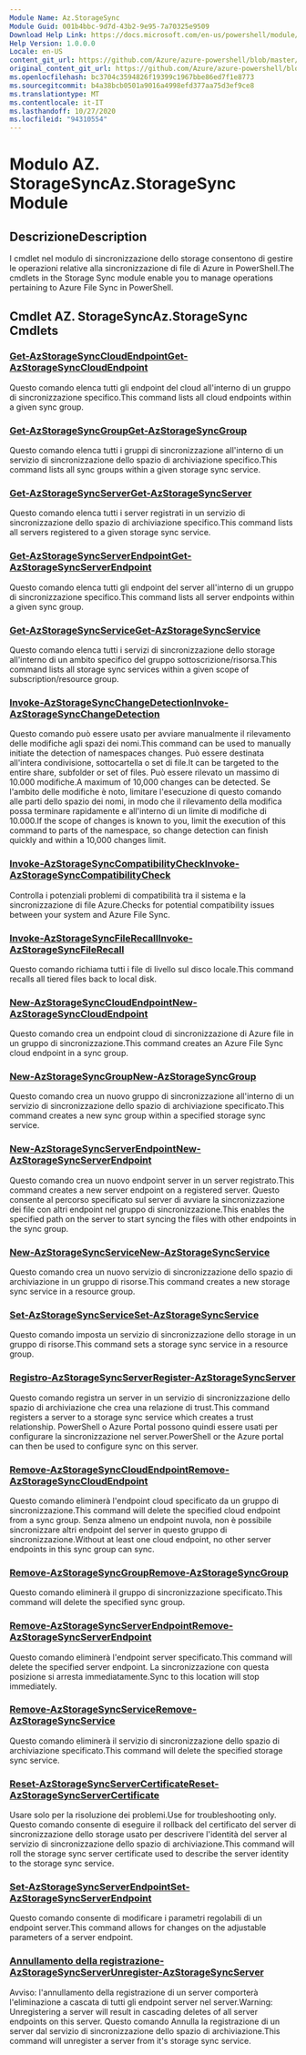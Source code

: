 ```yaml
---
Module Name: Az.StorageSync
Module Guid: 001b4bbc-9d7d-43b2-9e95-7a70325e9509
Download Help Link: https://docs.microsoft.com/en-us/powershell/module/az.storagesync
Help Version: 1.0.0.0
Locale: en-US
content_git_url: https://github.com/Azure/azure-powershell/blob/master/src/StorageSync/StorageSync/help/Az.StorageSync.md
original_content_git_url: https://github.com/Azure/azure-powershell/blob/master/src/StorageSync/StorageSync/help/Az.StorageSync.md
ms.openlocfilehash: bc3704c3594826f19399c1967bbe86ed7f1e8773
ms.sourcegitcommit: b4a38bcb0501a9016a4998efd377aa75d3ef9ce8
ms.translationtype: MT
ms.contentlocale: it-IT
ms.lasthandoff: 10/27/2020
ms.locfileid: "94310554"
---
```

# <span data-ttu-id="bef53-101">Modulo AZ. StorageSync</span><span class="sxs-lookup"><span data-stu-id="bef53-101">Az.StorageSync Module</span></span>
## <span data-ttu-id="bef53-102">Descrizione</span><span class="sxs-lookup"><span data-stu-id="bef53-102">Description</span></span>
<span data-ttu-id="bef53-103">I cmdlet nel modulo di sincronizzazione dello storage consentono di gestire le operazioni relative alla sincronizzazione di file di Azure in PowerShell.</span><span class="sxs-lookup"><span data-stu-id="bef53-103">The cmdlets in the Storage Sync module enable you to manage operations pertaining to Azure File Sync in PowerShell.</span></span>

## <span data-ttu-id="bef53-104">Cmdlet AZ. StorageSync</span><span class="sxs-lookup"><span data-stu-id="bef53-104">Az.StorageSync Cmdlets</span></span>
### [<span data-ttu-id="bef53-105">Get-AzStorageSyncCloudEndpoint</span><span class="sxs-lookup"><span data-stu-id="bef53-105">Get-AzStorageSyncCloudEndpoint</span></span>](Get-AzStorageSyncCloudEndpoint.md)
<span data-ttu-id="bef53-106">Questo comando elenca tutti gli endpoint del cloud all'interno di un gruppo di sincronizzazione specifico.</span><span class="sxs-lookup"><span data-stu-id="bef53-106">This command lists all cloud endpoints within a given sync group.</span></span>

### [<span data-ttu-id="bef53-107">Get-AzStorageSyncGroup</span><span class="sxs-lookup"><span data-stu-id="bef53-107">Get-AzStorageSyncGroup</span></span>](Get-AzStorageSyncGroup.md)
<span data-ttu-id="bef53-108">Questo comando elenca tutti i gruppi di sincronizzazione all'interno di un servizio di sincronizzazione dello spazio di archiviazione specifico.</span><span class="sxs-lookup"><span data-stu-id="bef53-108">This command lists all sync groups within a given storage sync service.</span></span>

### [<span data-ttu-id="bef53-109">Get-AzStorageSyncServer</span><span class="sxs-lookup"><span data-stu-id="bef53-109">Get-AzStorageSyncServer</span></span>](Get-AzStorageSyncServer.md)
<span data-ttu-id="bef53-110">Questo comando elenca tutti i server registrati in un servizio di sincronizzazione dello spazio di archiviazione specifico.</span><span class="sxs-lookup"><span data-stu-id="bef53-110">This command lists all servers registered to a given storage sync service.</span></span>

### [<span data-ttu-id="bef53-111">Get-AzStorageSyncServerEndpoint</span><span class="sxs-lookup"><span data-stu-id="bef53-111">Get-AzStorageSyncServerEndpoint</span></span>](Get-AzStorageSyncServerEndpoint.md)
<span data-ttu-id="bef53-112">Questo comando elenca tutti gli endpoint del server all'interno di un gruppo di sincronizzazione specifico.</span><span class="sxs-lookup"><span data-stu-id="bef53-112">This command lists all server endpoints within a given sync group.</span></span>

### [<span data-ttu-id="bef53-113">Get-AzStorageSyncService</span><span class="sxs-lookup"><span data-stu-id="bef53-113">Get-AzStorageSyncService</span></span>](Get-AzStorageSyncService.md)
<span data-ttu-id="bef53-114">Questo comando elenca tutti i servizi di sincronizzazione dello storage all'interno di un ambito specifico del gruppo sottoscrizione/risorsa.</span><span class="sxs-lookup"><span data-stu-id="bef53-114">This command lists all storage sync services within a given scope of subscription/resource group.</span></span>

### [<span data-ttu-id="bef53-115">Invoke-AzStorageSyncChangeDetection</span><span class="sxs-lookup"><span data-stu-id="bef53-115">Invoke-AzStorageSyncChangeDetection</span></span>](Invoke-AzStorageSyncChangeDetection.md)
<span data-ttu-id="bef53-116">Questo comando può essere usato per avviare manualmente il rilevamento delle modifiche agli spazi dei nomi.</span><span class="sxs-lookup"><span data-stu-id="bef53-116">This command can be used to manually initiate the detection of namespaces changes.</span></span> <span data-ttu-id="bef53-117">Può essere destinata all'intera condivisione, sottocartella o set di file.</span><span class="sxs-lookup"><span data-stu-id="bef53-117">It can be targeted to the entire share, subfolder or set of files.</span></span> <span data-ttu-id="bef53-118">Può essere rilevato un massimo di 10.000 modifiche.</span><span class="sxs-lookup"><span data-stu-id="bef53-118">A maximum of 10,000 changes can be detected.</span></span> <span data-ttu-id="bef53-119">Se l'ambito delle modifiche è noto, limitare l'esecuzione di questo comando alle parti dello spazio dei nomi, in modo che il rilevamento della modifica possa terminare rapidamente e all'interno di un limite di modifiche di 10.000.</span><span class="sxs-lookup"><span data-stu-id="bef53-119">If the scope of changes is known to you, limit the execution of this command to parts of the namespace, so change detection can finish quickly and within a 10,000 changes limit.</span></span>

### [<span data-ttu-id="bef53-120">Invoke-AzStorageSyncCompatibilityCheck</span><span class="sxs-lookup"><span data-stu-id="bef53-120">Invoke-AzStorageSyncCompatibilityCheck</span></span>](Invoke-AzStorageSyncCompatibilityCheck.md)
<span data-ttu-id="bef53-121">Controlla i potenziali problemi di compatibilità tra il sistema e la sincronizzazione di file Azure.</span><span class="sxs-lookup"><span data-stu-id="bef53-121">Checks for potential compatibility issues between your system and Azure File Sync.</span></span>

### [<span data-ttu-id="bef53-122">Invoke-AzStorageSyncFileRecall</span><span class="sxs-lookup"><span data-stu-id="bef53-122">Invoke-AzStorageSyncFileRecall</span></span>](Invoke-AzStorageSyncFileRecall.md)
<span data-ttu-id="bef53-123">Questo comando richiama tutti i file di livello sul disco locale.</span><span class="sxs-lookup"><span data-stu-id="bef53-123">This command recalls all tiered files back to local disk.</span></span>

### [<span data-ttu-id="bef53-124">New-AzStorageSyncCloudEndpoint</span><span class="sxs-lookup"><span data-stu-id="bef53-124">New-AzStorageSyncCloudEndpoint</span></span>](New-AzStorageSyncCloudEndpoint.md)
<span data-ttu-id="bef53-125">Questo comando crea un endpoint cloud di sincronizzazione di Azure file in un gruppo di sincronizzazione.</span><span class="sxs-lookup"><span data-stu-id="bef53-125">This command creates an Azure File Sync cloud endpoint in a sync group.</span></span>

### [<span data-ttu-id="bef53-126">New-AzStorageSyncGroup</span><span class="sxs-lookup"><span data-stu-id="bef53-126">New-AzStorageSyncGroup</span></span>](New-AzStorageSyncGroup.md)
<span data-ttu-id="bef53-127">Questo comando crea un nuovo gruppo di sincronizzazione all'interno di un servizio di sincronizzazione dello spazio di archiviazione specificato.</span><span class="sxs-lookup"><span data-stu-id="bef53-127">This command creates a new sync group within a specified storage sync service.</span></span>

### [<span data-ttu-id="bef53-128">New-AzStorageSyncServerEndpoint</span><span class="sxs-lookup"><span data-stu-id="bef53-128">New-AzStorageSyncServerEndpoint</span></span>](New-AzStorageSyncServerEndpoint.md)
<span data-ttu-id="bef53-129">Questo comando crea un nuovo endpoint server in un server registrato.</span><span class="sxs-lookup"><span data-stu-id="bef53-129">This command creates a new server endpoint on a registered server.</span></span> <span data-ttu-id="bef53-130">Questo consente al percorso specificato sul server di avviare la sincronizzazione dei file con altri endpoint nel gruppo di sincronizzazione.</span><span class="sxs-lookup"><span data-stu-id="bef53-130">This enables the specified path on the server to start syncing the files with other endpoints in the sync group.</span></span>

### [<span data-ttu-id="bef53-131">New-AzStorageSyncService</span><span class="sxs-lookup"><span data-stu-id="bef53-131">New-AzStorageSyncService</span></span>](New-AzStorageSyncService.md)
<span data-ttu-id="bef53-132">Questo comando crea un nuovo servizio di sincronizzazione dello spazio di archiviazione in un gruppo di risorse.</span><span class="sxs-lookup"><span data-stu-id="bef53-132">This command creates a new storage sync service in a resource group.</span></span>

### [<span data-ttu-id="bef53-133">Set-AzStorageSyncService</span><span class="sxs-lookup"><span data-stu-id="bef53-133">Set-AzStorageSyncService</span></span>](New-AzStorageSyncService.md)
<span data-ttu-id="bef53-134">Questo comando imposta un servizio di sincronizzazione dello storage in un gruppo di risorse.</span><span class="sxs-lookup"><span data-stu-id="bef53-134">This command sets a storage sync service in a resource group.</span></span>

### [<span data-ttu-id="bef53-135">Registro-AzStorageSyncServer</span><span class="sxs-lookup"><span data-stu-id="bef53-135">Register-AzStorageSyncServer</span></span>](Register-AzStorageSyncServer.md)
<span data-ttu-id="bef53-136">Questo comando registra un server in un servizio di sincronizzazione dello spazio di archiviazione che crea una relazione di trust.</span><span class="sxs-lookup"><span data-stu-id="bef53-136">This command registers a server to a storage sync service which creates a trust relationship.</span></span> <span data-ttu-id="bef53-137">PowerShell o Azure Portal possono quindi essere usati per configurare la sincronizzazione nel server.</span><span class="sxs-lookup"><span data-stu-id="bef53-137">PowerShell or the Azure portal can then be used to configure sync on this server.</span></span>

### [<span data-ttu-id="bef53-138">Remove-AzStorageSyncCloudEndpoint</span><span class="sxs-lookup"><span data-stu-id="bef53-138">Remove-AzStorageSyncCloudEndpoint</span></span>](Remove-AzStorageSyncCloudEndpoint.md)
<span data-ttu-id="bef53-139">Questo comando eliminerà l'endpoint cloud specificato da un gruppo di sincronizzazione.</span><span class="sxs-lookup"><span data-stu-id="bef53-139">This command will delete the specified cloud endpoint from a sync group.</span></span> <span data-ttu-id="bef53-140">Senza almeno un endpoint nuvola, non è possibile sincronizzare altri endpoint del server in questo gruppo di sincronizzazione.</span><span class="sxs-lookup"><span data-stu-id="bef53-140">Without at least one cloud endpoint, no other server endpoints in this sync group can sync.</span></span>

### [<span data-ttu-id="bef53-141">Remove-AzStorageSyncGroup</span><span class="sxs-lookup"><span data-stu-id="bef53-141">Remove-AzStorageSyncGroup</span></span>](Remove-AzStorageSyncGroup.md)
<span data-ttu-id="bef53-142">Questo comando eliminerà il gruppo di sincronizzazione specificato.</span><span class="sxs-lookup"><span data-stu-id="bef53-142">This command will delete the specified sync group.</span></span>

### [<span data-ttu-id="bef53-143">Remove-AzStorageSyncServerEndpoint</span><span class="sxs-lookup"><span data-stu-id="bef53-143">Remove-AzStorageSyncServerEndpoint</span></span>](Remove-AzStorageSyncServerEndpoint.md)
<span data-ttu-id="bef53-144">Questo comando eliminerà l'endpoint server specificato.</span><span class="sxs-lookup"><span data-stu-id="bef53-144">This command will delete the specified server endpoint.</span></span> <span data-ttu-id="bef53-145">La sincronizzazione con questa posizione si arresta immediatamente.</span><span class="sxs-lookup"><span data-stu-id="bef53-145">Sync to this location will stop immediately.</span></span>

### [<span data-ttu-id="bef53-146">Remove-AzStorageSyncService</span><span class="sxs-lookup"><span data-stu-id="bef53-146">Remove-AzStorageSyncService</span></span>](Remove-AzStorageSyncService.md)
<span data-ttu-id="bef53-147">Questo comando eliminerà il servizio di sincronizzazione dello spazio di archiviazione specificato.</span><span class="sxs-lookup"><span data-stu-id="bef53-147">This command will delete the specified storage sync service.</span></span>

### [<span data-ttu-id="bef53-148">Reset-AzStorageSyncServerCertificate</span><span class="sxs-lookup"><span data-stu-id="bef53-148">Reset-AzStorageSyncServerCertificate</span></span>](Reset-AzStorageSyncServerCertificate.md)
<span data-ttu-id="bef53-149">Usare solo per la risoluzione dei problemi.</span><span class="sxs-lookup"><span data-stu-id="bef53-149">Use for troubleshooting only.</span></span> <span data-ttu-id="bef53-150">Questo comando consente di eseguire il rollback del certificato del server di sincronizzazione dello storage usato per descrivere l'identità del server al servizio di sincronizzazione dello spazio di archiviazione.</span><span class="sxs-lookup"><span data-stu-id="bef53-150">This command will roll the storage sync server certificate used to describe the server identity to the storage sync service.</span></span>

### [<span data-ttu-id="bef53-151">Set-AzStorageSyncServerEndpoint</span><span class="sxs-lookup"><span data-stu-id="bef53-151">Set-AzStorageSyncServerEndpoint</span></span>](Set-AzStorageSyncServerEndpoint.md)
<span data-ttu-id="bef53-152">Questo comando consente di modificare i parametri regolabili di un endpoint server.</span><span class="sxs-lookup"><span data-stu-id="bef53-152">This command allows for changes on the adjustable parameters of a server endpoint.</span></span>

### [<span data-ttu-id="bef53-153">Annullamento della registrazione-AzStorageSyncServer</span><span class="sxs-lookup"><span data-stu-id="bef53-153">Unregister-AzStorageSyncServer</span></span>](Unregister-AzStorageSyncServer.md)
<span data-ttu-id="bef53-154">Avviso: l'annullamento della registrazione di un server comporterà l'eliminazione a cascata di tutti gli endpoint server nel server.</span><span class="sxs-lookup"><span data-stu-id="bef53-154">Warning: Unregistering a server will result in cascading deletes of all server endpoints on this server.</span></span> <span data-ttu-id="bef53-155">Questo comando Annulla la registrazione di un server dal servizio di sincronizzazione dello spazio di archiviazione.</span><span class="sxs-lookup"><span data-stu-id="bef53-155">This command will unregister a server from it's storage sync service.</span></span>

